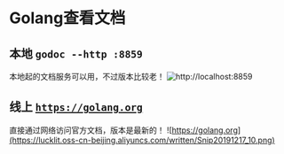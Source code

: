 # Golang查看文档

## 本地 `godoc --http :8859`
本地起的文档服务可以用，不过版本比较老！
![http://localhost:8859](https://lucklit.oss-cn-beijing.aliyuncs.com/written/Snip20191217_12.png)

## 线上 [`https://golang.org`](https://golang.org)
直接通过网络访问官方文档，版本是最新的！
![https://golang.org](https://lucklit.oss-cn-beijing.aliyuncs.com/written/Snip20191217_10.png)